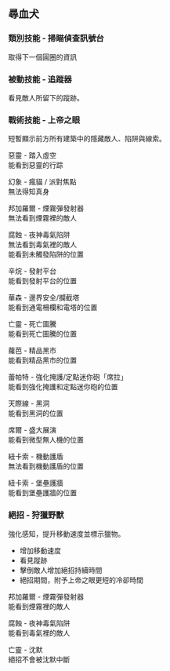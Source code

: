 ## 尋血犬

### 類別技能 - 掃瞄偵查訊號台
取得下一個圓圈的資訊

### 被動技能 - 追蹤器
看見敵人所留下的蹤跡。

### 戰術技能 - 上帝之眼
短暫顯示前方所有建築中的隱藏敵人、陷阱與線索。

惡靈 - 踏入虛空\
能看到惡靈的行踪

幻象 - 瘋貓 / 派對焦點\
無法得知真身

邦加羅爾 - 煙霧彈發射器\
無法看到煙霧裡的敵人

腐蝕 - 夜神毒氣陷阱\
無法看到毒氣裡的敵人\
能看到未觸發陷阱的位置

辛烷 - 發射平台\
能看到發射平台的位置

華森 - 邊界安全/攔截塔\
能看到通電柵欄和電塔的位置

亡靈 - 死亡圖騰\
能看到死亡圖騰的位置

蘿芭 - 精品黑市\
能看到精品黑市的位置

蕾帕特 - 強化掩護/定點迷你砲「席拉」\
能看到強化掩護和定點迷你砲的位置

天際線 - 黑洞\
能看到黑洞的位置

席爾 - 盛大展演\
能看到微型無人機的位置

紐卡索 - 機動護盾\
無法看到機動護盾的位置

紐卡索 - 堡壘護牆\
能看到堡壘護牆的位置

### 絕招 - 狩獵野獸
強化感知，提升移動速度並標示獵物。

- 增加移動速度
- 看見蹤跡
- 擊倒敵人增加絕招持續時間
- 絕招期間，附予上帝之眼更短的冷卻時間

邦加羅爾 - 煙霧彈發射器\
能看到煙霧裡的敵人

腐蝕 - 夜神毒氣陷阱\
能看到毒氣裡的敵人

亡靈 - 沈默\
絕招不會被沈默中斷